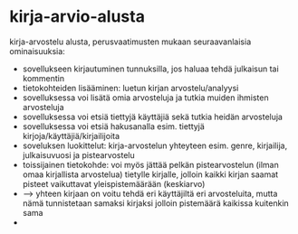 # kirja-arvio-alusta
kirja-arvostelu alusta, perusvaatimusten mukaan seuraavanlaisia ominaisuuksia:
- sovellukseen kirjautuminen tunnuksilla, jos haluaa tehdä julkaisun tai kommentin
- tietokohteiden lisääminen: luetun kirjan arvostelu/analyysi
- sovelluksessa voi lisätä omia arvosteluja ja tutkia muiden ihmisten arvosteluja
- sovelluksessa voi etsiä tiettyjä käyttäjiä sekä tutkia heidän arvosteluja
- sovelluksessa voi etsiä hakusanalla esim. tiettyjä kirjoja/käyttäjiä/kirjailijoita
- soveluksen luokittelut: kirja-arvostelun yhteyteen esim. genre, kirjailija, julkaisuvuosi ja pistearvostelu
- toissijainen tietokohde: voi myös jättää pelkän pistearvostelun (ilman omaa kirjallista arvostelua) tietylle kirjalle, jolloin kaikki kirjan saamat pisteet vaikuttavat yleispistemäärään (keskiarvo)
- --> yhteen kirjaan on voitu tehdä eri käyttäjiltä eri arvosteluita, mutta nämä tunnistetaan samaksi kirjaksi jolloin pistemäärä kaikissa kuitenkin sama
- 
